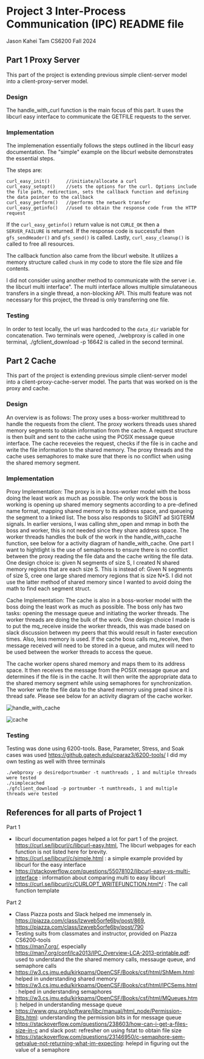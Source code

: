 # Project 3 Inter-Process Communication (IPC) README file
Jason Kahei Tam CS6200 Fall 2024

## Part 1 Proxy Server
This part of the project is extending previous simple client-server model into a client-proxy-server model. 

### Design
The handle_with_curl function is the main focus of this part. It uses the libcurl easy interface to communicate the GETFILE requests to the server. 

### Implementation
The implemenation essentially follows the steps outlined in the libcurl easy documentation. The "simple" example on the libcurl website demonstrates the essential steps.

The steps are: 
```
curl_easy_init()      //initiate/allocate a curl
curl_easy_setopt()    //sets the options for the curl. Options include the file path, redirection, sets the callback function and defining the data pointer to the callback
curl_easy_perform()   //performs the network transfer
curl_easy_getinfo()   //used to obtain the response code from the HTTP request
```
If the ```curl_easy_getinfo()``` return value is not ```CURLE_OK``` then a ```SERVER_FAILURE``` is returned.
If the response code is successful then ```gfs_sendHeader()``` and ```gfs_send()``` is called.
Lastly, ```curl_easy_cleanup()``` is called to free all resources.

The callback function also came from the libcurl website. It utilizes a memory structure called ```chunk``` in my code to store the file size and file contents.

I did not consider using another method to communicate with the server i.e. the libcurl multi interface". The multi interface allows multiple simulataneous transfers in a single thread, a non-blocking API. This multi feature was not necessary for this project, the thread is only transferring one file.

### Testing
In order to test locally, the url was hardcoded to the ```data_dir``` variable for concatenation. Two terminals were opened, ./webproxy is called in one terminal, ./gfclient_download -p 16642 is called in the second terminal.

## Part 2 Cache
This part of the project is extending previous simple client-server model into a client-proxy-cache-server model. The parts that was worked on is the proxy and cache.

### Design
An overview is as follows:
The proxy uses a boss-worker multithread to handle the requests from the client. The proxy workers threads uses shared memory segments to obtain information from the cache. A request structure is then built and sent to the cache using the POSIX message queue interface. The cache receveies the request, checks if the file is in cache and write the file information to the shared memory. The proxy threads and the cache uses semaphores to make sure that there is no conflict when using the shared memory segment.

### Implementation
Proxy Implementation:
The proxy is in a boss-worker model with the boss doing the least work as much as possible. The only work the boss is working is opening up shared memory segments according to a pre-defined name format, mapping shared memory to its address space, and queueing the segment to a linked list. The boss also responds to SIGINT ad SIGTERM signals. In earlier versions, I was calling shm_open and mmap in both the boss and worker, this is not needed since they share address space. The worker threads handles the bulk of the work in the handle_with_cache function, see below for a activity diagram of handle_with_cache. One part I want to hightlight is the use of semaphores to ensure there is no conflict between the proxy reading the file data and the cache writing the file data. One design choice is: given N segments of size S, I created N shared memory regions that are each size S. This is instead of: Given N segments of size S, cree one large shared memory regions that is size N*S. I did not use the latter method of shared memory since I wanted to avoid doing the math to find each segment struct.

Cache Implementation:
The cache is also in a boss-worker model with the boss doing the least work as much as possible. The boss only has two tasks: opening the message queue and initiating the worker threads. The worker threads are doing the bulk of the work. One design choice I made is to put the mq_receive inside the worker threads, this was made based on slack discussion between my peers that this would result in faster execution times. Also, less memory is used. If the cache boss calls mq_receive, then message received will need to be stored in a queue, and mutex will need to be used between the worker threads to access the queue. 

The cache worker opens shared memory and maps them to its address space. It then receives the message from the POSIX message queue and determines if the file is in the cache. It will then write the appropriate data to the shared memory segment while using semaphores for synchronization. The worker write the file data to the shared memory using pread since it is thread safe. Please see below for an activity diagram of the cache worker.

![handle_with_cache](handlecache1.png)

![cache](cache1.png)

### Testing
Testing was done using 6200-tools. Base, Parameter, Stress, and Soak cases was used  https://github.gatech.edu/cparaz3/6200-tools/
I did my own testing as well with three terminals
```
./webproxy -p desiredportnumber -t numthreads , 1 and multiple threads were tested
./simplecached
./gfclient_download -p portnumber -t numthreads, 1 and multiple threads were tested
```

## References for all parts of Project 1
Part 1
- libcurl documentation pages helped a lot for part 1 of the project. https://curl.se/libcurl/c/libcurl-easy.html, The libcurl webpages for each function is not listed here for brevity.
- https://curl.se/libcurl/c/simple.html : a simple example provided by libcurl for the easy interface
- https://stackoverflow.com/questions/55078102/libcurl-easy-vs-multi-interface : information about comparing multi to easy libcurl
- https://curl.se/libcurl/c/CURLOPT_WRITEFUNCTION.html*/ : The call function template

Part 2
- Class Piazza posts and Slack helped me immensely in. https://piazza.com/class/lzwveb5orfe6by/post/869, https://piazza.com/class/lzwveb5orfe6by/post/790
- Testing suits from classmates and instructor, provided on Piazza CS6200-tools
- https://man7.org/, especially https://man7.org/conf/lca2013/IPC_Overview-LCA-2013-printable.pdf: used to understand the the shared memory calls, messauge queue, and semaphore calls
- https://w3.cs.jmu.edu/kirkpams/OpenCSF/Books/csf/html/ShMem.html: helped in understanding shared memory
- https://w3.cs.jmu.edu/kirkpams/OpenCSF/Books/csf/html/IPCSems.html: helped in understanding semaphores
- https://w3.cs.jmu.edu/kirkpams/OpenCSF/Books/csf/html/MQueues.html: helped in understanding message queue
- https://www.gnu.org/software/libc/manual/html_node/Permission-Bits.html: understanding the permission bits in for message queue
- https://stackoverflow.com/questions/238603/how-can-i-get-a-files-size-in-c and slack post: refresher on using fstat to obtain file size
- https://stackoverflow.com/questions/23146950/c-semaphore-sem-getvalue-not-returning-what-im-expecting: helepd in figuring out the value of a semaphore




